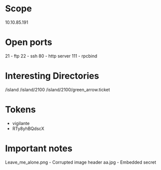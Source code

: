 # Scope
10.10.85.191

# Open ports
21 - ftp
22 - ssh
80 - http server
111 - rpcbind

# Interesting Directories
/island
/island/2100
/island/2100/green_arrow.ticket

# Tokens
- vigilante
- RTy8yhBQdscX

# Important notes
Leave_me_alone.png - Corrupted image header
aa.jpg - Embedded secret

